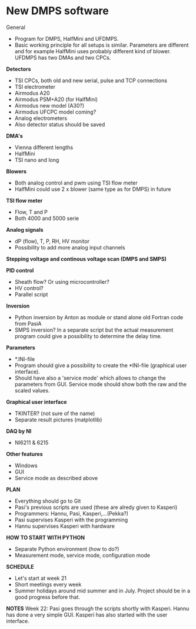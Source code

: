 # New DMPS software

General
- Program for DMPS, HalfMini and UFDMPS. 
- Basic working principle for all setups is similar. Parameters are different and for example HalfMini uses probably different kind of blower. UFDMPS has two DMAs and two CPCs.

**Detectors**
- TSI CPCs, both old and new serial, pulse and TCP connections
- TSI electrometer
- Airmodus A20
- Airmodus PSM+A20 (for HalfMini)
- Airmodus new model (A30?)
- Airmodus UFCPC model coming?
- Analog electrometers
- Also detector status should be saved

**DMA's**
- Vienna different lengths
- HalfMini
- TSI nano and long

**Blowers**
- Both analog control and pwm using TSI flow meter
- HalfMini could use 2 x blower (same type as for DMPS) in future

**TSI flow meter**
- Flow, T and P
- Both 4000 and 5000 serie

**Analog signals**
- dP (flow), T, P, RH, HV monitor
- Possibility to add more analog input channels

**Stepping voltage and continous voltage scan (DMPS and SMPS)**

**PID control**
- Sheath flow? Or using microcontroller?
- HV control?
- Parallel script

**Inversion**
- Python inversion by Anton as module or stand alone old Fortran code from PasiA
- SMPS inversion? In a separate script but the actual measurement program could give a possibility to determine the delay time. 

**Parameters**
- *.INI-file
- Program should give a possibility to create the *INI-file (graphical user interface).
- Should have also a 'service mode' which allows to change the parameters from GUI. Service mode should show both the raw and the scaled values.

**Graphical user interface**
- TKINTER? (not sure of the name)
- Separate result pictures (matplotlib)

**DAQ by NI**
- NI6211 & 6215

**Other features**
- Windows
- GUI
- Service mode as described above

**PLAN**
- Everything should go to Git
- Pasi's previous scripts are used (these are alredy given to Kasperi)
- Programmers: Hannu, Pasi, Kasperi,...(Pekka?)
- Pasi supervises Kasperi with the programming
- Hannu supervises Kasperi with hardware

**HOW TO START WITH PYTHON**
- Separate Python environment (how to do?)
- Measurement mode, service mode, configuration mode

**SCHEDULE**
- Let's start at week 21
- Short meetings every week 
- Summer holidays around mid summer and in July. Project should be in a good progress before that.

**NOTES**
Week 22: Pasi goes through the scripts shortly with Kasperi. Hannu has done a very simple GUI. Kasperi has also started with the user interface. 



